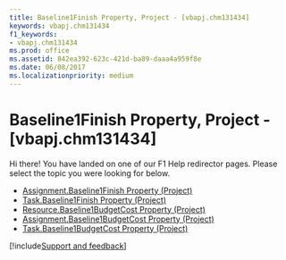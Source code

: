 ```yaml
---
title: Baseline1Finish Property, Project - [vbapj.chm131434]
keywords: vbapj.chm131434
f1_keywords:
- vbapj.chm131434
ms.prod: office
ms.assetid: 842ea392-623c-421d-ba89-daaa4a959f8e
ms.date: 06/08/2017
ms.localizationpriority: medium
---
```



# Baseline1Finish Property, Project - [vbapj.chm131434]

Hi there! You have landed on one of our F1 Help redirector pages. Please select the topic you were looking for below.

- [Assignment.Baseline1Finish Property (Project)](https://msdn.microsoft.com/library/92141961-5d2c-4fb8-8924-065e1b3bddb6%28Office.15%29.aspx)
- [Task.Baseline1Finish Property (Project)](https://msdn.microsoft.com/library/36586b44-ed03-071f-3c1a-14d3ef298b07%28Office.15%29.aspx)
- [Resource.Baseline1BudgetCost Property (Project)](https://msdn.microsoft.com/library/e855e2a1-a540-6d9f-dcb0-6bff10c140bf%28Office.15%29.aspx)
- [Assignment.Baseline1BudgetCost Property (Project)](https://msdn.microsoft.com/library/b58491e6-11f2-3f85-4e9a-ba686c353304%28Office.15%29.aspx)
- [Task.Baseline1BudgetCost Property (Project)](https://msdn.microsoft.com/library/e125b77a-bf4e-5485-b183-d1d724cde752%28Office.15%29.aspx)

[!include[Support and feedback](~/includes/feedback-boilerplate.md)]